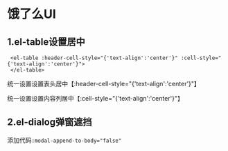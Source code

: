 # 饿了么UI

## 1.el-table设置居中

```vue
 <el-table :header-cell-style="{'text-align':'center'}" :cell-style="{'text-align':'center'}">
 </el-table>
```

统一设置设置表头居中【:header-cell-style="{'text-align':'center'}"】

统一设置设置内容列居中【:cell-style="{'text-align':'center'}"】

## 2.el-dialog弹窗遮挡

添加代码`:modal-append-to-body="false"`